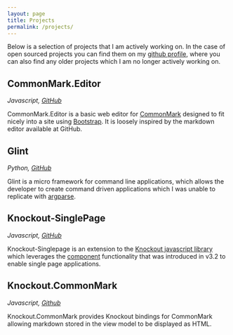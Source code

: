 ```yaml
---
layout: page
title: Projects
permalink: /projects/
---
```

Below is a selection of projects that I am actively working on. In the case of open sourced projects you can find them on my [github profile](https://github.com/mlowen), where you can also find any older projects which I am no longer actively working on.

## CommonMark.Editor

*Javascript, [GitHub](https://github.com/mlowen/CommonMark.Editor)*

CommonMark.Editor is a basic web editor for [CommonMark](http://commonmark.org/) designed to fit nicely into a site using [Bootstrap](http://getbootstrap.com/). It is loosely inspired by the markdown editor available at GitHub.

## Glint

*Python, [GitHub](https://github.com/mlowen/Glint)*

Glint is a micro framework for command line applications, which allows the developer to create command driven applications which I was unable to replicate with [argparse](http://docs.python.org/dev/library/argparse.html).

## Knockout-SinglePage

*Javascript, [GitHub](https://github.com/mlowen/knockout-singlepage)*

Knockout-Singlepage is an extension to the [Knockout javascript library](http://knockoutjs.com/) which leverages the [component](http://knockoutjs.com/documentation/component-overview.html) functionality that was introduced in v3.2 to enable single page applications.

## Knockout.CommonMark

*Javascript, [Github](https://github.com/mlowen/Knockout.CommonMark)*

Knockout.CommonMark provides Knockout bindings for CommonMark allowing markdown stored in the view model to be displayed as HTML.
